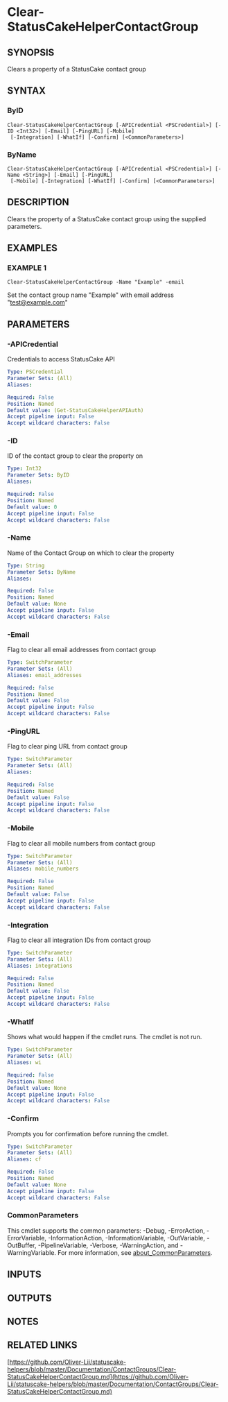 # Clear-StatusCakeHelperContactGroup

## SYNOPSIS
Clears a property of a StatusCake contact group

## SYNTAX

### ByID
```
Clear-StatusCakeHelperContactGroup [-APICredential <PSCredential>] [-ID <Int32>] [-Email] [-PingURL] [-Mobile]
 [-Integration] [-WhatIf] [-Confirm] [<CommonParameters>]
```

### ByName
```
Clear-StatusCakeHelperContactGroup [-APICredential <PSCredential>] [-Name <String>] [-Email] [-PingURL]
 [-Mobile] [-Integration] [-WhatIf] [-Confirm] [<CommonParameters>]
```

## DESCRIPTION
Clears the property of a StatusCake contact group using the supplied parameters.

## EXAMPLES

### EXAMPLE 1
```
Clear-StatusCakeHelperContactGroup -Name "Example" -email
```

Set the contact group name "Example" with email address "test@example.com"

## PARAMETERS

### -APICredential
Credentials to access StatusCake API

```yaml
Type: PSCredential
Parameter Sets: (All)
Aliases:

Required: False
Position: Named
Default value: (Get-StatusCakeHelperAPIAuth)
Accept pipeline input: False
Accept wildcard characters: False
```

### -ID
ID of the contact group to clear the property on

```yaml
Type: Int32
Parameter Sets: ByID
Aliases:

Required: False
Position: Named
Default value: 0
Accept pipeline input: False
Accept wildcard characters: False
```

### -Name
Name of the Contact Group on which to clear the property

```yaml
Type: String
Parameter Sets: ByName
Aliases:

Required: False
Position: Named
Default value: None
Accept pipeline input: False
Accept wildcard characters: False
```

### -Email
Flag to clear all email addresses from contact group

```yaml
Type: SwitchParameter
Parameter Sets: (All)
Aliases: email_addresses

Required: False
Position: Named
Default value: False
Accept pipeline input: False
Accept wildcard characters: False
```

### -PingURL
Flag to clear ping URL from contact group

```yaml
Type: SwitchParameter
Parameter Sets: (All)
Aliases:

Required: False
Position: Named
Default value: False
Accept pipeline input: False
Accept wildcard characters: False
```

### -Mobile
Flag to clear all mobile numbers from contact group

```yaml
Type: SwitchParameter
Parameter Sets: (All)
Aliases: mobile_numbers

Required: False
Position: Named
Default value: False
Accept pipeline input: False
Accept wildcard characters: False
```

### -Integration
Flag to clear all integration IDs from contact group

```yaml
Type: SwitchParameter
Parameter Sets: (All)
Aliases: integrations

Required: False
Position: Named
Default value: False
Accept pipeline input: False
Accept wildcard characters: False
```

### -WhatIf
Shows what would happen if the cmdlet runs.
The cmdlet is not run.

```yaml
Type: SwitchParameter
Parameter Sets: (All)
Aliases: wi

Required: False
Position: Named
Default value: None
Accept pipeline input: False
Accept wildcard characters: False
```

### -Confirm
Prompts you for confirmation before running the cmdlet.

```yaml
Type: SwitchParameter
Parameter Sets: (All)
Aliases: cf

Required: False
Position: Named
Default value: None
Accept pipeline input: False
Accept wildcard characters: False
```

### CommonParameters
This cmdlet supports the common parameters: -Debug, -ErrorAction, -ErrorVariable, -InformationAction, -InformationVariable, -OutVariable, -OutBuffer, -PipelineVariable, -Verbose, -WarningAction, and -WarningVariable. For more information, see [about_CommonParameters](http://go.microsoft.com/fwlink/?LinkID=113216).

## INPUTS

## OUTPUTS

## NOTES

## RELATED LINKS

[https://github.com/Oliver-Lii/statuscake-helpers/blob/master/Documentation/ContactGroups/Clear-StatusCakeHelperContactGroup.md](https://github.com/Oliver-Lii/statuscake-helpers/blob/master/Documentation/ContactGroups/Clear-StatusCakeHelperContactGroup.md)

